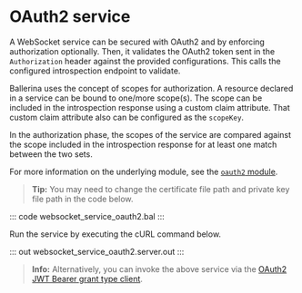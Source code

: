 # OAuth2 service

A WebSocket service can be secured with OAuth2 and by enforcing authorization optionally. Then, it validates the OAuth2 token sent in the `Authorization` header against the provided configurations. This calls the configured introspection endpoint to validate.

Ballerina uses the concept of scopes for authorization. A resource declared in a service can be bound to one/more scope(s). The scope can be included in the introspection response using a custom claim attribute. That custom claim attribute also can be configured as the `scopeKey`.

In the authorization phase, the scopes of the service are compared against the scope included in the introspection response for at least one match between the two sets.

For more information on the underlying module, see the [`oauth2` module](https://lib.ballerina.io/ballerina/oauth2/latest/).

>**Tip:** You may need to change the certificate file path and private key file path in the code below.

::: code websocket_service_oauth2.bal :::

Run the service by executing the cURL command below.

::: out websocket_service_oauth2.server.out :::

>**Info:** Alternatively, you can invoke the above service via the [OAuth2 JWT Bearer grant type client](/learn/by-example/websocket-client-oauth2-jwt-bearer-grant-type).

